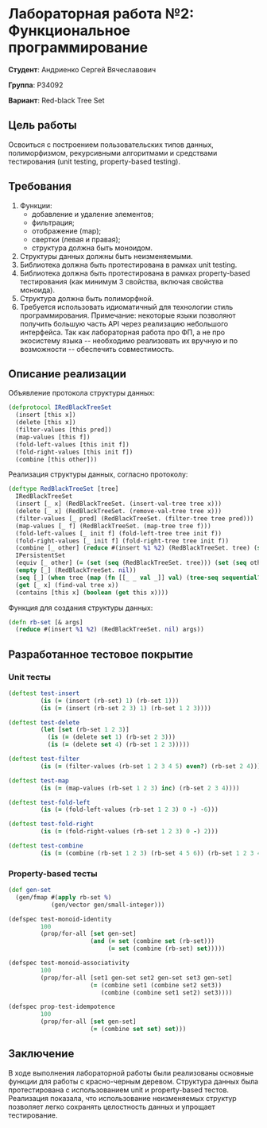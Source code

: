 # Лабораторная работа №2: Функциональное программирование

**Студент**: Андриенко Сергей Вячеславович

**Группа**: P34092

**Вариант**: Red-black Tree Set

## Цель работы

Освоиться с построением пользовательских типов данных, полиморфизмом, рекурсивными алгоритмами и средствами
тестирования (unit testing, property-based testing).

## Требования

1. Функции:
    * добавление и удаление элементов;
    * фильтрация;
    * отображение (map);
    * свертки (левая и правая);
    * структура должна быть моноидом.
2. Структуры данных должны быть неизменяемыми.
3. Библиотека должна быть протестирована в рамках unit testing.
4. Библиотека должна быть протестирована в рамках property-based тестирования (как минимум 3 свойства, включая свойства
   моноида).
5. Структура должна быть полиморфной.
6. Требуется использовать идиоматичный для технологии стиль программирования. Примечание: некоторые языки позволяют
   получить большую часть API через реализацию небольшого интерфейса. Так как лабораторная работа про ФП, а не про
   экосистему языка -- необходимо реализовать их вручную и по возможности -- обеспечить совместимость.

## Описание реализации

Объявление протокола структуры данных:

```clojure
(defprotocol IRedBlackTreeSet
  (insert [this x])
  (delete [this x])
  (filter-values [this pred])
  (map-values [this f])
  (fold-left-values [this init f])
  (fold-right-values [this init f])
  (combine [this other]))
```

Реализация структуры данных, согласно протоколу:

```clojure
(deftype RedBlackTreeSet [tree]
  IRedBlackTreeSet
  (insert [_ x] (RedBlackTreeSet. (insert-val-tree tree x)))
  (delete [_ x] (RedBlackTreeSet. (remove-val-tree tree x)))
  (filter-values [_ pred] (RedBlackTreeSet. (filter-tree tree pred)))
  (map-values [_ f] (RedBlackTreeSet. (map-tree tree f)))
  (fold-left-values [_ init f] (fold-left-tree tree init f))
  (fold-right-values [_ init f] (fold-right-tree tree init f))
  (combine [_ other] (reduce #(insert %1 %2) (RedBlackTreeSet. tree) (seq other)))
  IPersistentSet
  (equiv [_ other] (= (set (seq (RedBlackTreeSet. tree))) (set (seq other))))
  (empty [_] (RedBlackTreeSet. nil))
  (seq [_] (when tree (map (fn [[_ _ val _]] val) (tree-seq sequential? (fn [[_ left _ right]] (remove nil? [left right])) tree))))
  (get [_ x] (find-val tree x))
  (contains [this x] (boolean (get this x))))
```

Функция для создания структуры данных:

```clojure
(defn rb-set [& args]
  (reduce #(insert %1 %2) (RedBlackTreeSet. nil) args))
```

## Разработанное тестовое покрытие

### Unit тесты

```clojure
(deftest test-insert
         (is (= (insert (rb-set) 1) (rb-set 1)))
         (is (= (insert (rb-set 2 3) 1) (rb-set 1 2 3))))

(deftest test-delete
         (let [set (rb-set 1 2 3)]
           (is (= (delete set 1) (rb-set 2 3)))
           (is (= (delete set 4) (rb-set 1 2 3)))))

(deftest test-filter
         (is (= (filter-values (rb-set 1 2 3 4 5) even?) (rb-set 2 4))))

(deftest test-map
         (is (= (map-values (rb-set 1 2 3) inc) (rb-set 2 3 4))))

(deftest test-fold-left
         (is (= (fold-left-values (rb-set 1 2 3) 0 -) -6)))

(deftest test-fold-right
         (is (= (fold-right-values (rb-set 1 2 3) 0 -) 2)))

(deftest test-combine
         (is (= (combine (rb-set 1 2 3) (rb-set 4 5 6)) (rb-set 1 2 3 4 5 6))))
```

### Property-based тесты

```clojure
(def gen-set
  (gen/fmap #(apply rb-set %)
            (gen/vector gen/small-integer)))

(defspec test-monoid-identity
         100
         (prop/for-all [set gen-set]
                       (and (= set (combine set (rb-set)))
                            (= set (combine (rb-set) set)))))

(defspec test-monoid-associativity
         100
         (prop/for-all [set1 gen-set set2 gen-set set3 gen-set]
                       (= (combine set1 (combine set2 set3))
                          (combine (combine set1 set2) set3))))

(defspec prop-test-idempotence
         100
         (prop/for-all [set gen-set]
                       (= (combine set set) set)))
```

## Заключение

В ходе выполнения лабораторной работы были реализованы основные функции для работы с красно-черным деревом. Структура
данных была протестирована с использованием unit и property-based тестов. Реализация показала, что использование
неизменяемых структур позволяет легко сохранять целостность данных и упрощает тестирование.